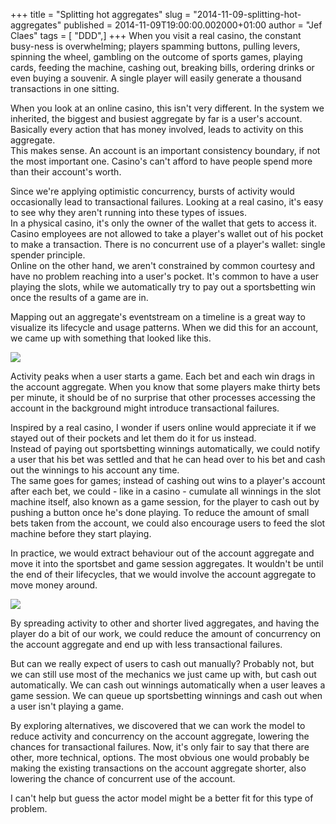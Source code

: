 +++
title = "Splitting hot aggregates"
slug = "2014-11-09-splitting-hot-aggregates"
published = 2014-11-09T19:00:00.002000+01:00
author = "Jef Claes"
tags = [ "DDD",]
+++
When you visit a real casino, the constant busy-ness is overwhelming;
players spamming buttons, pulling levers, spinning the wheel, gambling
on the outcome of sports games, playing cards, feeding the machine,
cashing out, breaking bills, ordering drinks or even buying a souvenir.
A single player will easily generate a thousand transactions in one
sitting.  
  
When you look at an online casino, this isn't very different. In the
system we inherited, the biggest and busiest aggregate by far is a
user's account. Basically every action that has money involved, leads to
activity on this aggregate.  
This makes sense. An account is an important consistency boundary, if
not the most important one. Casino's can't afford to have people spend
more than their account's worth.  
  
Since we're applying optimistic concurrency, bursts of activity would
occasionally lead to transactional failures. Looking at a real casino,
it's easy to see why they aren't running into these types of issues.  
In a physical casino, it's only the owner of the wallet that gets to
access it. Casino employees are not allowed to take a player's wallet
out of his pocket to make a transaction. There is no concurrent use of a
player's wallet: single spender principle.  
Online on the other hand, we aren't constrained by common courtesy and
have no problem reaching into a user's pocket. It's common to have a
user playing the slots, while we automatically try to pay out a
sportsbetting win once the results of a game are in.  
  
Mapping out an aggregate's eventstream on a timeline is a great way to
visualize its lifecycle and usage patterns. When we did this for an
account, we came up with something that looked like this.  
  

[![](/post/images/thumbnails/2014-11-09-splitting-hot-aggregates-AggregateTimeline.png)](/post/images/2014-11-09-splitting-hot-aggregates-AggregateTimeline.png)

  
Activity peaks when a user starts a game. Each bet and each win drags in
the account aggregate. When you know that some players make thirty bets
per minute, it should be of no surprise that other processes accessing
the account in the background might introduce transactional failures.  
  
Inspired by a real casino, I wonder if users online would appreciate it
if we stayed out of their pockets and let them do it for us instead.  
Instead of paying out sportsbetting winnings automatically, we could
notify a user that his bet was settled and that he can head over to his
bet and cash out the winnings to his account any time.  
The same goes for games; instead of cashing out wins to a player's
account after each bet, we could - like in a casino - cumulate all
winnings in the slot machine itself, also known as a game session, for
the player to cash out by pushing a button once he's done playing. To
reduce the amount of small bets taken from the account, we could also
encourage users to feed the slot machine before they start playing.  
  
In practice, we would extract behaviour out of the account aggregate and
move it into the sportsbet and game session aggregates. It wouldn't be
until the end of their lifecycles, that we would involve the account
aggregate to move money around.  
  

[![](/post/images/thumbnails/2014-11-09-splitting-hot-aggregates-AggregateTimeline2.png)](/post/images/2014-11-09-splitting-hot-aggregates-AggregateTimeline2.png)

  
By spreading activity to other and shorter lived aggregates, and having
the player do a bit of our work, we could reduce the amount of
concurrency on the account aggregate and end up with less transactional
failures.  
  
But can we really expect of users to cash out manually? Probably not,
but we can still use most of the mechanics we just came up with, but
cash out automatically. We can cash out winnings automatically when a
user leaves a game session. We can queue up sportsbetting winnings and
cash out when a user isn't playing a game.  
  
By exploring alternatives, we discovered that we can work the model to
reduce activity and concurrency on the account aggregate, lowering the
chances for transactional failures. Now, it's only fair to say that
there are other, more technical, options. The most obvious one would
probably be making the existing transactions on the account aggregate
shorter, also lowering the chance of concurrent use of the account.  
  
I can't help but guess the actor model might be a better fit for this
type of problem.
